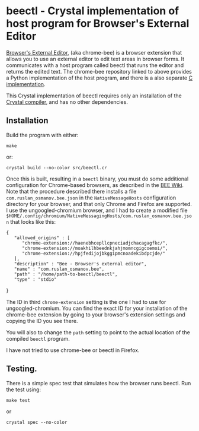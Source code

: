 # beectl - Crystal implementation of host program for Browser's External Editor

[Browser's External Editor](https://github.com/rosmanov/chrome-bee),
(aka chrome-bee) is a browser extension that allows you to use an external
editor to edit text areas in browser forms.  It communicates with a
host program called beectl that runs the editor and returns the edited
text.  The chrome-bee repository linked to above provides a Python
implementation of the host program, and there is a also separate [C
implementation](https://github.com/rosmanov/bee-host).

This Crystal implementation of beectl requires only an installation of
the [Crystal compiler](https://crystal-lang.org/), and has no other dependencies.

## Installation

Build the program with either:

    make

or:

    crystal build --no-color src/beectl.cr

Once this is built, resulting in a `beectl` binary, you must do some additional configuration for Chrome-based browsers,
as described in the [BEE Wiki](https://github.com/rosmanov/chrome-bee/wiki/Configuration-in-Chrome).
Note that the procedure described there installs a file `com.ruslan_osmanov.bee.json`
in the `NativeMessageHosts` configuration directory for your browser, and that
only Chrome and Firefox are supported.  I use the ungoogled-chromium browser,
and I had to create a modified file `$HOME/.config/chromium/NativeMessagingHosts/com.ruslan_osmanov.bee.json`
that looks like this:

    {
       "allowed_origins" : [
          "chrome-extension://haenebhcepllcpneciadjchacagagfkc/",
          "chrome-extension://moakhilhbeednkjahjmomncgigcoemoi/",
          "chrome-extension://hpjfedijojbkggipmcnoadekibdpcjde/"
       ],
       "description" : "Bee - Browser's external editor",
       "name" : "com.ruslan_osmanov.bee",
       "path" : "/home/path-to-beectl/beectl",
       "type" : "stdio"
}

The ID in third `chrome-extension` setting is the one I had to use for ungoogled-chromium.
You can find the exact ID for your installation of the chrome-bee extension
by going to your browser's extension settings and copying the ID you see there.

You will also to change the `path` setting to point to the actual location
of the compiled `beectl` program.

I have not tried to use chrome-bee or beectl in Firefox.

## Testing.

There is a simple spec test that simulates how the browser runs
beectl.  Run the test using:

    make test

or

    crystal spec --no-color
